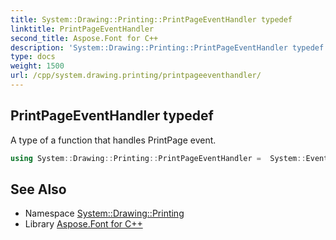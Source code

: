 ```yaml
---
title: System::Drawing::Printing::PrintPageEventHandler typedef
linktitle: PrintPageEventHandler
second_title: Aspose.Font for C++
description: 'System::Drawing::Printing::PrintPageEventHandler typedef. A type of a function that handles PrintPage event in C++.'
type: docs
weight: 1500
url: /cpp/system.drawing.printing/printpageeventhandler/
---
```

## PrintPageEventHandler typedef


A type of a function that handles PrintPage event.

```cpp
using System::Drawing::Printing::PrintPageEventHandler =  System::EventHandler<System::SharedPtr<PrintPageEventArgs>>
```

## See Also

* Namespace [System::Drawing::Printing](../)
* Library [Aspose.Font for C++](../../)
